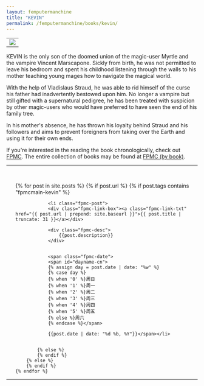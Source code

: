 ```yaml
---
layout: femputermanchine
title: "KEVIN"
permalink: /femputermanchine/books/kevin/
---
```


<html>
<head>
<meta charset="utf-8">

</head>

<body>

<div id="fpmc-intro">
<table class="inline-imgtbl-l">
<tr>
<td><img class="inline-img" src="{{ site.url }}/assets/tb/kevin-comraderie.jpg"></td>
</tr>
</table>
<p>KEVIN is the only son of the doomed union of the magic-user Myrtle and the vampire Vincent Marscapone. Sickly from birth, he was not permitted to leave his bedroom and spent his childhood listening through the walls to his mother teaching young mages how to navigate the magical world.</p>
<p>With the help of Vladislaus Straud, he was able to rid himself of the curse his father had inadvertently bestowed upon him. No longer a vampire but still gifted with a supernatural pedigree, he has been treated with suspicion by other magic-users who would have preferred to have seen the end of his family tree.</p>
<p>In his mother's absence, he has thrown his loyalty behind Straud and his followers and aims to prevent foreigners from taking over the Earth and using it for their own ends.</p>
<p>If you're interested in the reading the book chronologically, check out <a href="{{ '/femputermanchine/' | prepend: site.url }}">FPMC</a>. The entire collection of books may be found at <a href="{{ '/femputermanchine/books/' | prepend: site.url }}">FPMC (by book)</a>.</p>
</div>

<hr>
<br/>

<ul>
	{% for post in site.posts %}
        {% if post.url %}
			{% if post.tags contains "fpmcmain-kevin" %}

		        <li class="fpmc-post">
				<div class="fpmc-link-box"><a class="fpmc-link-txt" href="{{ post.url | prepend: site.baseurl }}">{{ post.title | truncate: 31 }}</a></div>

				<div class="fpmc-desc">
					{{post.description}}
				</div>

		
				<span class="fpmc-date">
				<span id="dayname-cn">
				{% assign day = post.date | date: "%w" %}
				{% case day %}
				{% when '0' %}周日
				{% when '1' %}周一
				{% when '2' %}周二
				{% when '3' %}周三
				{% when '4' %}周四
				{% when '5' %}周五
				{% else %}周六
				{% endcase %}</span>

				{{post.date | date: "%d %b, %Y"}}</span></li>


			{% else %}	
			{% endif %}
		{% else %}
        {% endif %}
    {% endfor %}
</ul>

<hr>


</body>
</html>





